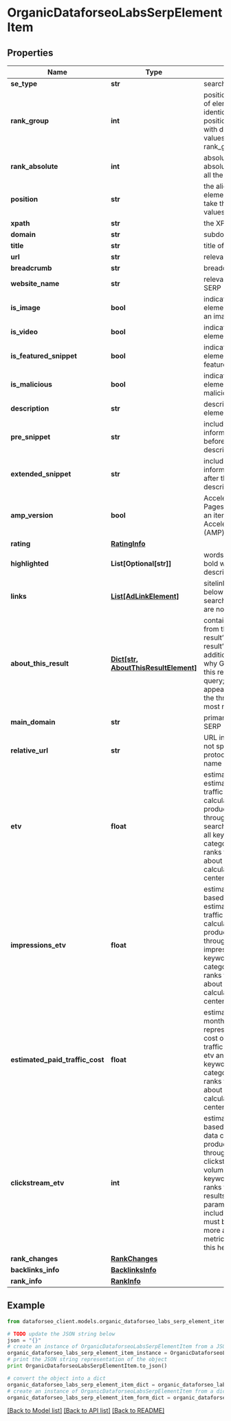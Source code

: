# OrganicDataforseoLabsSerpElementItem


## Properties

Name | Type | Description | Notes
------------ | ------------- | ------------- | -------------
**se_type** | **str** | search engine type | [optional] 
**rank_group** | **int** | position within a group of elements with identical type values positions of elements with different type values are omitted from rank_group | [optional] 
**rank_absolute** | **int** | absolute rank in SERP absolute position among all the elements in SERP | [optional] 
**position** | **str** | the alignment of the element in SERP can take the following values: left, right | [optional] 
**xpath** | **str** | the XPath of the element | [optional] 
**domain** | **str** | subdomain in SERP | [optional] 
**title** | **str** | title of the result in SERP | [optional] 
**url** | **str** | relevant URL in SERP | [optional] 
**breadcrumb** | **str** | breadcrumb in SERP | [optional] 
**website_name** | **str** | relevant website name in SERP | [optional] 
**is_image** | **bool** | indicates whether the element contains an image | [optional] 
**is_video** | **bool** | indicates whether the element contains a video | [optional] 
**is_featured_snippet** | **bool** | indicates whether the element is a featured_snippet | [optional] 
**is_malicious** | **bool** | indicates whether the element is marked as malicious | [optional] 
**description** | **str** | description of the results element in SERP | [optional] 
**pre_snippet** | **str** | includes additional information appended before the result description in SERP | [optional] 
**extended_snippet** | **str** | includes additional information appended after the result description in SERP | [optional] 
**amp_version** | **bool** | Accelerated Mobile Pages indicates whether an item has the Accelerated Mobile Page (AMP) version | [optional] 
**rating** | [**RatingInfo**](RatingInfo.md) |  | [optional] 
**highlighted** | **List[Optional[str]]** | words highlighted in bold within the results description | [optional] 
**links** | [**List[AdLinkElement]**](AdLinkElement.md) | sitelinks the links shown below some of Google’s search results if there are none, equals null | [optional] 
**about_this_result** | [**Dict[str, AboutThisResultElement]**](AboutThisResultElement.md) | contains information from the ‘About this result’ panel ‘About this result’ panel provides additional context about why Google returned this result for the given query; this feature appears after clicking on the three dots next to most results | [optional] 
**main_domain** | **str** | primary domain name in SERP | [optional] 
**relative_url** | **str** | URL in SERP that does not specify the HTTPs protocol and domain name | [optional] 
**etv** | **float** | estimated traffic volume estimated paid monthly traffic to the domain calculated as the product of CTR (click-through-rate) and search volume values of all keywords in the category that the domain ranks for learn more about how the metric is calculated in this help center article | [optional] 
**impressions_etv** | **float** | estimated traffic volume based on impressions estimated paid monthly traffic to the domain calculated as the product of CTR (click-through-rate) and impressions values of all keywords in the category that the domain ranks for learn more about how the metric is calculated in this help center article | [optional] 
**estimated_paid_traffic_cost** | **float** | estimated cost of monthly search traffic represents the estimated cost of paid monthly traffic (USD) based on etv and cpc values of all keywords in the category that the domain ranks for learn more about how the metric is calculated in this help center article | [optional] 
**clickstream_etv** | **int** | estimated traffic volume based on clickstream data calculated as the product of click-through-rate and clickstream search volume values of all keywords the domain ranks for to retrieve results for this field, the parameter include_clickstream_data must be set to true learn more about how the metric is calculated in this help center article | [optional] 
**rank_changes** | [**RankChanges**](RankChanges.md) |  | [optional] 
**backlinks_info** | [**BacklinksInfo**](BacklinksInfo.md) |  | [optional] 
**rank_info** | [**RankInfo**](RankInfo.md) |  | [optional] 

## Example

```python
from dataforseo_client.models.organic_dataforseo_labs_serp_element_item import OrganicDataforseoLabsSerpElementItem

# TODO update the JSON string below
json = "{}"
# create an instance of OrganicDataforseoLabsSerpElementItem from a JSON string
organic_dataforseo_labs_serp_element_item_instance = OrganicDataforseoLabsSerpElementItem.from_json(json)
# print the JSON string representation of the object
print OrganicDataforseoLabsSerpElementItem.to_json()

# convert the object into a dict
organic_dataforseo_labs_serp_element_item_dict = organic_dataforseo_labs_serp_element_item_instance.to_dict()
# create an instance of OrganicDataforseoLabsSerpElementItem from a dict
organic_dataforseo_labs_serp_element_item_form_dict = organic_dataforseo_labs_serp_element_item.from_dict(organic_dataforseo_labs_serp_element_item_dict)
```
[[Back to Model list]](../README.md#documentation-for-models) [[Back to API list]](../README.md#documentation-for-api-endpoints) [[Back to README]](../README.md)


